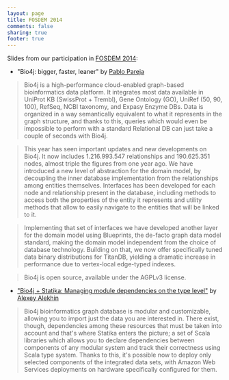 ```yaml
---
layout: page
title: FOSDEM 2014
comments: false
sharing: true
footer: true
---
```


Slides from our participation in [FOSDEM 2014](https://fosdem.org/2014/):

- "Bio4j: bigger, faster, leaner" by [Pablo Pareja](/ppareja)

> Bio4j is a high-performance cloud-enabled graph-based bioinformatics data platform. It integrates most data available in UniProt KB (SwissProt + Trembl), Gene Ontology (GO), UniRef (50, 90, 100), RefSeq, NCBI taxonomy, and Expasy Enzyme DBs. Data is organized in a way semantically equivalent to what it represents in the graph structure, and thanks to this, queries which would even be impossible to perform with a standard Relational DB can just take a couple of seconds with Bio4j.

> This year has seen important updates and new developments on Bio4j. It now includes 1.216.993.547 relationships and 190.625.351 nodes, almost triple the figures from one year ago. We have introduced a new level of abstraction for the domain model, by decoupling the inner database implementation from the relationships among entities themselves. Interfaces has been developed for each node and relationship present in the database, including methods to access both the properties of the entity it represents and utility methods that allow to easily navigate to the entities that will be linked to it.

> Implementing that set of interfaces we have developed another layer for the domain model using Blueprints, the de-facto graph data model standard, making the domain model independent from the choice of database technology. Building on that, we now offer specifically tuned data binary distributions for TitanDB, yielding a dramatic increase in performance due to vertex-local edge-typed indexes.

> Bio4j is open source, available under the AGPLv3 license.

- ["Bio4j + Statika: Managing module dependencies on the type level"](fosdem-2014/bio4j-and-statika) by [Alexey Alekhin](/aalekhin)

> Bio4j bioinformatics graph database is modular and customizable, allowing you to import just the data you are interested in. There exist, though, dependencies among these resources that must be taken into account and that's where Statika enters the picture; a set of Scala libraries which allows you to declare dependencies between components of any modular system and track their correctness using Scala type system. Thanks to this, it's possible now to deploy only selected components of the integrated data sets, with Amazon Web Services deployments on hardware specifically configured for them.

